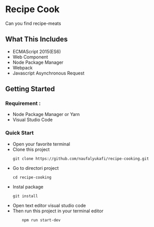 # Recipe Cook

Can you find recipe-meats

## What This Includes

<ul>
    <li>ECMAScript 2015(ES6)</li>
    <li>Web Component</li>
    <li>Node Package Manager</li>
    <li>Webpack</li>
    <li>Javascript Asynchronous Request</li>
</ul>

## Getting Started

### Requirement :

<ul>
<li>Node Package Manager or Yarn</li>
<li>Visual Studio Code</li>
</ul>

### Quick Start

<ul>
<li>Open your favorite terminal</li>

<li> Clone this project

```
git clone https://github.com/naufalyukafi/recipe-cooking.git
```

<li>Go to directori project</li>

```
cd recipe-cooking
```

<li>Instal package</li>

```
git install
```

<li>Open text editor visual studio code</li>

<li>Then run this project in your terminal editor</li>

```
    npm run start-dev
```
